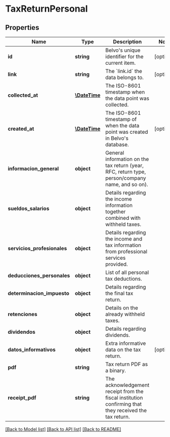 # TaxReturnPersonal

## Properties
Name | Type | Description | Notes
------------ | ------------- | ------------- | -------------
**id** | **string** | Belvo&#x27;s unique identifier for the current item. | [optional] 
**link** | **string** | The &#x60;link.id&#x60; the data belongs to. | [optional] 
**collected_at** | [**\DateTime**](\DateTime.md) | The ISO-8601 timestamp when the data point was collected. | 
**created_at** | [**\DateTime**](\DateTime.md) | The ISO-8601 timestamp of when the data point was created in Belvo&#x27;s database. | [optional] 
**informacion_general** | **object** | General information on the tax return (year, RFC, return type, person/company name, and so on). | 
**sueldos_salarios** | **object** | Details regarding the income information together combined with withheld taxes. | 
**servicios_profesionales** | **object** | Details regarding the income and tax information from professional services provided. | 
**deducciones_personales** | **object** | List of all personal tax deductions. | 
**determinacion_impuesto** | **object** | Details regarding the final tax return. | 
**retenciones** | **object** | Details on the already withheld taxes. | 
**dividendos** | **object** | Details regarding dividends. | 
**datos_informativos** | **object** | Extra informative data on the tax return. | [optional] 
**pdf** | **string** | Tax return PDF as a binary. | 
**receipt_pdf** | **string** | The acknowledgement receipt from the fiscal institution confirming that they received the tax return. | 

[[Back to Model list]](../../README.md#documentation-for-models) [[Back to API list]](../../README.md#documentation-for-api-endpoints) [[Back to README]](../../README.md)

